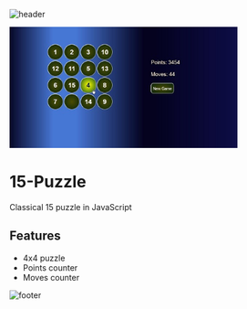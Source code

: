 ![header](https://capsule-render.vercel.app/api?type=slice&color=auto&height=130&section=header&text=15%Game&fontSize=40&fontAlign=80)

<img src="Screenshot.jpg" width="400px">

# 15-Puzzle
Classical 15 puzzle in JavaScript

## Features
* 4x4 puzzle
* Points counter
* Moves counter

![footer](https://capsule-render.vercel.app/api?type=slice&color=auto&height=130&section=footer&fontSize=40&fontAlign=20)

